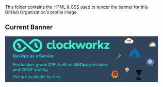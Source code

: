 This folder contains the HTML & CSS used to render the banner for this GitHub Organization's profile image.

## Current Banner
![Banner](github-banner.png)